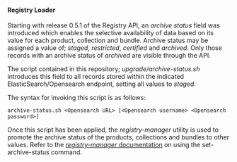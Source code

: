 #### Registry Loader

Starting with release 0.5.1 of the Registry API, an _archive status_ field was introduced which enables the selective 
availability of data based on its value for each product, collection and bundle. Archive status may be assigned a value of; 
_staged_, _restricted_, _certified_ and _archived_. Only those records with an archive status of _archived_ are visible 
through the API.

The script contained in this repository; _upgrade/archive-status.sh_ introduces this field to all records stored within
the indicated ElasticSearch/Opensearch endpoint, setting all values to _staged_. 

The syntax for invoking this script is as follows:

```archive-status.sh <Opensearch URL> [<Opensearch username> <Opensearch password>]```

Once this script has been applied, the _registry-manager_ utility is used to promote the archive status of the 
products, collections and bundles to other values. Refer to the 
[_registry-manager_ documentation](https://nasa-pds.github.io/pds-registry-app/operate/reg-manager.html#ArchiveStatus) 
on using the set-archive-status command.

